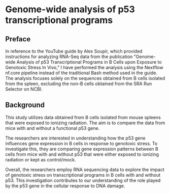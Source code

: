 #  Genome-wide analysis of p53 transcriptional programs 
## Preface
In reference to the YouTube guide by Alex Soupir, which provided instructions for analyzing RNA-Seq data from the publication "Genome-wide Analysis of p53 Transcriptional Programs in B Cells upon Exposure to Genotoxic Stress In Vivo," I have performed the analysis using the Nextflow nf.core pipeline instead of the traditional Bash method used in the guide. The analysis focuses solely on the sequences obtained from B cells isolated from the spleen, excluding the non-B cells obtained from the SRA Run Selector on NCBI.

## Background

This study utilizes data obtained from B cells isolated from mouse spleens that were exposed to ionizing radiation. The aim is to compare the data from mice with and without a functional p53 gene.

The researchers are interested in understanding how the p53 gene influences gene expression in B cells in response to genotoxic stress. To investigate this, they are comparing gene expression patterns between B cells from mice with and without p53 that were either exposed to ionizing radiation or kept as control/mock.

Overall, the researchers employ RNA sequencing data to explore the impact of genotoxic stress on transcriptional programs in B cells with and without p53. This investigation contributes to our understanding of the role played by the p53 gene in the cellular response to DNA damage.
